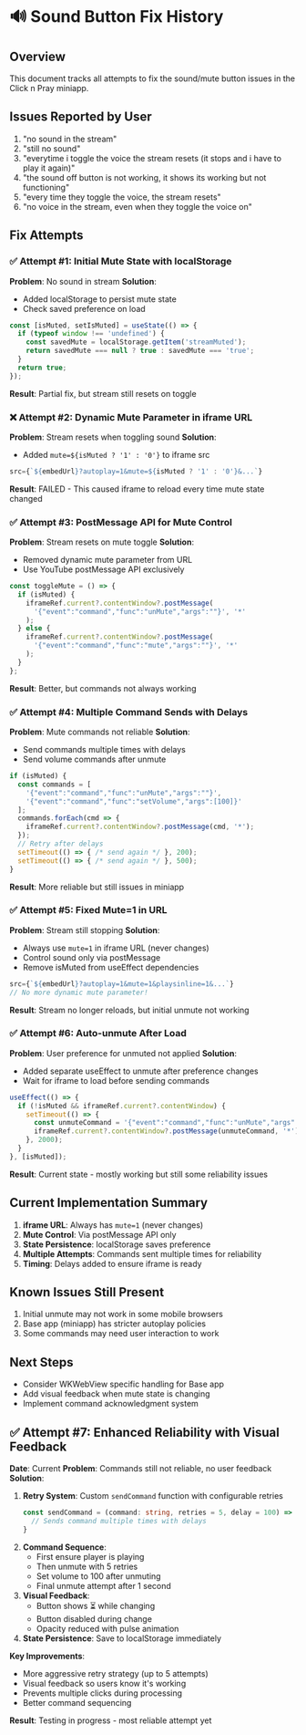 # 🔊 Sound Button Fix History

## Overview
This document tracks all attempts to fix the sound/mute button issues in the Click n Pray miniapp.

## Issues Reported by User
1. "no sound in the stream" 
2. "still no sound"
3. "everytime i toggle the voice the stream resets (it stops and i have to play it again)"
4. "the sound off button is not working, it shows its working but not functioning"
5. "every time they toggle the voice, the stream resets"
6. "no voice in the stream, even when they toggle the voice on"

## Fix Attempts

### ✅ Attempt #1: Initial Mute State with localStorage
**Problem**: No sound in stream
**Solution**: 
- Added localStorage to persist mute state
- Check saved preference on load
```typescript
const [isMuted, setIsMuted] = useState(() => {
  if (typeof window !== 'undefined') {
    const savedMute = localStorage.getItem('streamMuted');
    return savedMute === null ? true : savedMute === 'true';
  }
  return true;
});
```
**Result**: Partial fix, but stream still resets on toggle

### ❌ Attempt #2: Dynamic Mute Parameter in iframe URL
**Problem**: Stream resets when toggling sound
**Solution**: 
- Added `mute=${isMuted ? '1' : '0'}` to iframe src
```typescript
src={`${embedUrl}?autoplay=1&mute=${isMuted ? '1' : '0'}&...`}
```
**Result**: FAILED - This caused iframe to reload every time mute state changed

### ✅ Attempt #3: PostMessage API for Mute Control
**Problem**: Stream resets on mute toggle
**Solution**:
- Removed dynamic mute parameter from URL
- Use YouTube postMessage API exclusively
```typescript
const toggleMute = () => {
  if (isMuted) {
    iframeRef.current?.contentWindow?.postMessage(
      '{"event":"command","func":"unMute","args":""}', '*'
    );
  } else {
    iframeRef.current?.contentWindow?.postMessage(
      '{"event":"command","func":"mute","args":""}', '*'
    );
  }
};
```
**Result**: Better, but commands not always working

### ✅ Attempt #4: Multiple Command Sends with Delays
**Problem**: Mute commands not reliable
**Solution**:
- Send commands multiple times with delays
- Send volume commands after unmute
```typescript
if (isMuted) {
  const commands = [
    '{"event":"command","func":"unMute","args":""}',
    '{"event":"command","func":"setVolume","args":[100]}'
  ];
  commands.forEach(cmd => {
    iframeRef.current?.contentWindow?.postMessage(cmd, '*');
  });
  // Retry after delays
  setTimeout(() => { /* send again */ }, 200);
  setTimeout(() => { /* send again */ }, 500);
}
```
**Result**: More reliable but still issues in miniapp

### ✅ Attempt #5: Fixed Mute=1 in URL
**Problem**: Stream still stopping
**Solution**:
- Always use `mute=1` in iframe URL (never changes)
- Control sound only via postMessage
- Remove isMuted from useEffect dependencies
```typescript
src={`${embedUrl}?autoplay=1&mute=1&playsinline=1&...`}
// No more dynamic mute parameter!
```
**Result**: Stream no longer reloads, but initial unmute not working

### ✅ Attempt #6: Auto-unmute After Load
**Problem**: User preference for unmuted not applied
**Solution**:
- Added separate useEffect to unmute after preference changes
- Wait for iframe to load before sending commands
```typescript
useEffect(() => {
  if (!isMuted && iframeRef.current?.contentWindow) {
    setTimeout(() => {
      const unmuteCommand = '{"event":"command","func":"unMute","args":""}';
      iframeRef.current?.contentWindow?.postMessage(unmuteCommand, '*');
    }, 2000);
  }
}, [isMuted]);
```
**Result**: Current state - mostly working but still some reliability issues

## Current Implementation Summary

1. **iframe URL**: Always has `mute=1` (never changes)
2. **Mute Control**: Via postMessage API only
3. **State Persistence**: localStorage saves preference
4. **Multiple Attempts**: Commands sent multiple times for reliability
5. **Timing**: Delays added to ensure iframe is ready

## Known Issues Still Present
1. Initial unmute may not work in some mobile browsers
2. Base app (miniapp) has stricter autoplay policies
3. Some commands may need user interaction to work

## Next Steps
- Consider WKWebView specific handling for Base app
- Add visual feedback when mute state is changing
- Implement command acknowledgment system

## ✅ Attempt #7: Enhanced Reliability with Visual Feedback
**Date**: Current
**Problem**: Commands still not reliable, no user feedback
**Solution**:
1. **Retry System**: Custom `sendCommand` function with configurable retries
   ```typescript
   const sendCommand = (command: string, retries = 5, delay = 100) => {
     // Sends command multiple times with delays
   }
   ```
2. **Command Sequence**: 
   - First ensure player is playing
   - Then unmute with 5 retries
   - Set volume to 100 after unmuting
   - Final unmute attempt after 1 second
3. **Visual Feedback**:
   - Button shows ⏳ while changing
   - Button disabled during change
   - Opacity reduced with pulse animation
4. **State Persistence**: Save to localStorage immediately

**Key Improvements**:
- More aggressive retry strategy (up to 5 attempts)
- Visual feedback so users know it's working
- Prevents multiple clicks during processing
- Better command sequencing

**Result**: Testing in progress - most reliable attempt yet
